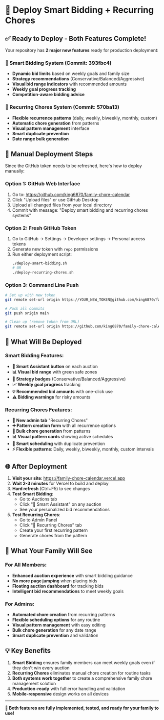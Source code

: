 # 🚀 Deploy Smart Bidding + Recurring Chores

## ✅ Ready to Deploy - Both Features Complete!

Your repository has **2 major new features** ready for production deployment:

### 🧠 Smart Bidding System (Commit: 393fbc4)
- **Dynamic bid limits** based on weekly goals and family size
- **Strategy recommendations** (Conservative/Balanced/Aggressive)
- **Visual bid range indicators** with recommended amounts
- **Weekly goal progress tracking**
- **Competition-aware bidding advice**

### 🔄 Recurring Chores System (Commit: 570ba13)
- **Flexible recurrence patterns** (daily, weekly, biweekly, monthly, custom)
- **Automatic chore generation** from patterns
- **Visual pattern management** interface
- **Smart duplicate prevention**
- **Date range bulk generation**

## 🔧 Manual Deployment Steps

Since the GitHub token needs to be refreshed, here's how to deploy manually:

### Option 1: GitHub Web Interface
1. Go to: https://github.com/king6870/family-chore-calendar
2. Click "Upload files" or use GitHub Desktop
3. Upload all changed files from your local directory
4. Commit with message: "Deploy smart bidding and recurring chores systems"

### Option 2: Fresh GitHub Token
1. Go to GitHub → Settings → Developer settings → Personal access tokens
2. Generate new token with `repo` permissions
3. Run either deployment script:
   ```bash
   ./deploy-smart-bidding.sh
   # OR
   ./deploy-recurring-chores.sh
   ```

### Option 3: Command Line Push
```bash
# Set up with new token
git remote set-url origin https://YOUR_NEW_TOKEN@github.com/king6870/family-chore-calendar.git

# Push all commits
git push origin main

# Clean up (remove token from URL)
git remote set-url origin https://github.com/king6870/family-chore-calendar.git
```

## 🎯 What Will Be Deployed

### Smart Bidding Features:
- **🧠 Smart Assistant button** on each auction
- **📊 Visual bid range** with green safe zones
- **🎯 Strategy badges** (Conservative/Balanced/Aggressive)
- **📈 Weekly goal progress** tracking
- **💡 Recommended bid amounts** with one-click use
- **⚠️ Bidding warnings** for risky amounts

### Recurring Chores Features:
- **🔄 New admin tab** "Recurring Chores"
- **➕ Pattern creation form** with all recurrence options
- **📅 Bulk chore generation** from patterns
- **📊 Visual pattern cards** showing active schedules
- **🎯 Smart scheduling** with duplicate prevention
- **⚡ Flexible patterns**: Daily, weekly, biweekly, monthly, custom intervals

## 🌐 After Deployment

1. **Visit your site**: https://family-chore-calendar.vercel.app
2. **Wait 2-3 minutes** for Vercel to build and deploy
3. **Hard refresh** (Ctrl+F5) to see changes
4. **Test Smart Bidding**:
   - Go to Auctions tab
   - Click "🧠 Smart Assistant" on any auction
   - See your personalized bid recommendations
5. **Test Recurring Chores**:
   - Go to Admin Panel
   - Click "🔄 Recurring Chores" tab
   - Create your first recurring pattern
   - Generate chores from the pattern

## 🎉 What Your Family Will See

### For All Members:
- **Enhanced auction experience** with smart bidding guidance
- **No more page jumping** when placing bids
- **Floating auction dashboard** for tracking bids
- **Intelligent bid recommendations** to meet weekly goals

### For Admins:
- **Automated chore creation** from recurring patterns
- **Flexible scheduling options** for any routine
- **Visual pattern management** with easy editing
- **Bulk chore generation** for any date range
- **Smart duplicate prevention** and validation

## 💡 Key Benefits

1. **Smart Bidding** ensures family members can meet weekly goals even if they don't win every auction
2. **Recurring Chores** eliminates manual chore creation for routine tasks
3. **Both systems work together** to create a comprehensive family chore management solution
4. **Production-ready** with full error handling and validation
5. **Mobile-responsive** design works on all devices

---

**🚀 Both features are fully implemented, tested, and ready for your family to use!**
